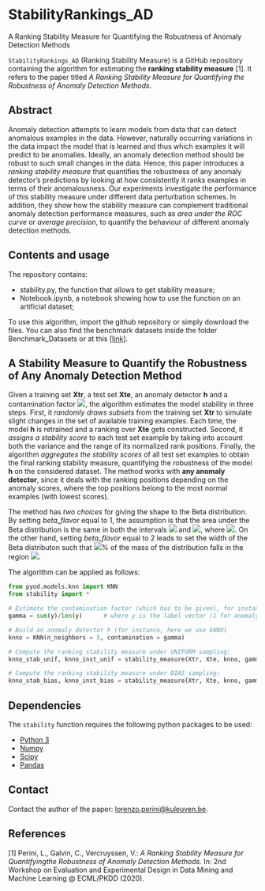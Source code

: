# StabilityRankings_AD
A Ranking Stability Measure for Quantifying the Robustness of Anomaly Detection Methods

`StabilityRankings_AD` (Ranking Stability Measure) is a GitHub repository containing the algorithm for estimating the **ranking stability measure** [1].
It refers to the paper titled *A Ranking Stability Measure for Quantifying the Robustness of Anomaly Detection Methods*. 

## Abstract
Anomaly detection attempts to learn models from data that can detect anomalous examples in the data. However, naturally occurring variations in the data impact the model that is learned and thus which examples it will predict to be anomalies. Ideally, an anomaly detection method should be robust to such small changes in the data. Hence, this paper introduces a *ranking stability measure* that quantifies the robustness of any anomaly detector’s predictions by looking at how consistently it ranks examples in terms of their anomalousness. Our experiments investigate the performance of this stability measure under different data perturbation schemes. In addition, they show how the stability measure can complement traditional anomaly detection performance measures, such as *area under the ROC curve* or *average precision*, to quantify the behaviour of different anomaly detection methods.

## Contents and usage

The repository contains:
- stability.py, the function that allows to get stability measure;
- Notebook.ipynb, a notebook showing how to use the function on an artificial dataset;

To use this algorithm, import the github repository or simply download the files. You can also find the benchmark datasets inside the folder Benchmark_Datasets or at this [[link](https://www.dbs.ifi.lmu.de/research/outlier-evaluation/DAMI/)].

## A Stability Measure to Quantify the Robustness of Any Anomaly Detection Method

Given a training set **Xtr**, a test set **Xte**, an anomaly detector **h** and a contamination factor <img src="https://render.githubusercontent.com/render/math?math=\gamma">, the algorithm estimates the model stability in three steps. First, it *randomly draws subsets* from the training set **Xtr** to simulate slight changes in the set of available training examples. Each time, the model **h** is retrained and a ranking over **Xte** gets constructed. Second, it *assigns a stability score* to each test set example by taking into account both the variance and the range of its normalized rank positions. Finally, the algorithm *aggregates the stability scores* of all test set examples to obtain the final ranking stability measure, quantifying the robustness of the model **h** on the considered dataset. The method works with **any anomaly detector**, since it deals with the ranking positions depending on the anomaly scores, where the top positions belong to the most normal examples (with lowest scores).

The method has *two choices* for giving the shape to the Beta distribution. By setting *beta_flavor* equal to 1, the assumption is that the area under the Beta distribution is the same in both the intervals <img src="https://render.githubusercontent.com/render/math?math=[0, \psi]"> and <img src="https://render.githubusercontent.com/render/math?math=[\psi,1]">, where <img src="https://render.githubusercontent.com/render/math?math=\psi \in (0,1)">. On the other hand, setting *beta_flavor* equal to 2 leads to set the width of the Beta distributon such that <img src="https://render.githubusercontent.com/render/math?math=\psi">% of the mass of the distribution falls in the region <img src="https://render.githubusercontent.com/render/math?math=[1 - 2 \gamma, 1]">.

The algorithm can be applied as follows:

```python
from pyod.models.knn import KNN
from stability import *

# Estimate the contamination factor (which has to be given), for instance with
gamma = sum(y)/len(y)      # where y is the label vector (1 for anomaly, 0 for normal);

# Build an anomaly detector h (for instance, here we use kNNO)
knno = KNN(n_neighbors = 5, contamination = gamma)

# Compute the ranking stability measure under UNIFORM sampling:
knno_stab_unif, knno_inst_unif = stability_measure(Xtr, Xte, knno, gamma, unif = True)

# Compute the ranking stability measure under BIAS sampling:
knno_stab_bias, knno_inst_bias = stability_measure(Xtr, Xte, knno, gamma, unif = False)
```

## Dependencies

The `stability` function requires the following python packages to be used:
- [Python 3](http://www.python.org)
- [Numpy](http://www.numpy.org)
- [Scipy](http://www.scipy.org)
- [Pandas](https://pandas.pydata.org/)

## Contact

Contact the author of the paper: [lorenzo.perini@kuleuven.be](mailto:lorenzo.perini@kuleuven.be).


## References

[1] Perini, L., Galvin, C., Vercruyssen, V.: *A Ranking Stability Measure for Quantifyingthe Robustness of Anomaly Detection Methods.* In: 2nd Workshop on Evaluation and Experimental Design in Data Mining and Machine Learning @ ECML/PKDD (2020).
